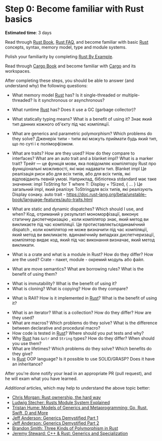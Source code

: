Step 0: Become familiar with Rust basics
========================================

__Estimated time__: 3 days

Read through [Rust Book], [Rust FAQ], and become familiar with basic [Rust] concepts, syntax, memory model, type and module systems.

Polish your familiarity by completing [Rust By Example].

Read through [Cargo Book] and become familiar with [Cargo] and its workspaces.

After completing these steps, you should be able to answer (and understand why) the following questions:
- What memory model [Rust] has? Is it single-threaded or multiple-threaded? Is it synchronous or asynchronous?
- What runtime [Rust] has? Does it use a GC (garbage collector)?
- What statically typing means? What is a benefit of using it?
        Знає який тип данних кожного об'єкту під час компіляції. 

- What are generics and parametric polymorphism? Which problems do they solve?
        Дженерік типи - типи які можуть приймати будь який тип, що по суті і є поліморфізмом. 

- What are traits? How are they used? How do they compare to interfaces? What are an auto trait and a blanket impl? What is a marker trait?
Трейт — це функція мови, яка повідомляє компілятору Rust про функціональні можливості, які має надавати тип.
Blanket impl Це реалізація риси або для всіх типів, або для всіх типів, які відповідають певній умові. Наприклад, бібліотека stdandard має таке значення:
impl<T> ToString for T where
    T: Display + ?Sized,
{ ... }
Це загальний impl, який реалізує ToStringдля всіх типів, які реалізують Display ознаку.
auto trait - https://doc.rust-lang.org/beta/unstable-book/language-features/auto-traits.html

- What are static and dynamic dispatches? Which should I use, and when?
Код, отриманий у результаті мономорфізації, виконує статичну диспетчеризацію , коли компілятор знає, який метод ви викликаєте під час компіляції. Це протиставляєтьсядинамічний dispatch , коли компілятор не може визначити під час компіляції, який метод ви викликаєте. вдинамічнийу випадках диспетчеризації, компілятор видає код, який під час виконання визначає, який метод викликати.
- What is a crate and what is a module in Rust? How do they differ? How are the used?
Crate - пакет, module - окремий модуль або файл.
- What are move semantics? What are borrowing rules? What is the benefit of using them?
<!-- Move semantics здійснюється за допомогою посилань. Може бути або декілька простих посилань, або одне мутабельне посилання. -->
- What is immutability? What is the benefit of using it?
- What is cloning? What is copying? How do they compare?
<!-- - Яка різниця між Copy і Clone?
Копії відбуваються неявно, наприклад, як частина призначення y = x. Поведінка Copy не перевантажується; це завжди проста побітова копія.

Клонування — це явна дія, x.clone(). Реалізація Cloneможе забезпечити будь-яку специфічну для типу поведінку, необхідну для безпечного дублювання значень. Наприклад, реалізація Clone for String потребує копіювання буфера рядків із вказівником у купу. Проста порозрядна копія String значень просто скопіює вказівник, що призведе до подвійного вільного рядка. З цієї причини Stringє , Clone але не Copy.

Clone є суперрисою Copy, тому все, що є, Copy має також реалізувати Clone. Якщо тип є, Copy то його Clone реалізація має лише повертати *self (див. приклад вище). -->
- What is RAII? How is it implemented in [Rust]? What is the benefit of using it?
<!-- Получение ресурса есть инициализация (англ. Resource Acquisition Is Initialization (RAII)) — программная идиома, смысл которой заключается в том, что с помощью тех или иных программных механизмов получение некоторого ресурса неразрывно совмещается с инициализацией, а освобождение — с уничтожением объекта.
Примітка. У C++ цей шаблон звільнення ресурсів наприкінці життєвого циклу елемента іноді називають « Отримання ресурсу є ініціалізацією» (RAII) . Функція dropв Rust буде вам знайома, якщо ви користувалисяRAII візерунки. -->
- What is an iterator? What is a collection? How do they differ? How are they used?
- What are macros? Which problems do they solve? What is the difference between declarative and procedural macro?
- How code is tested in [Rust]? Where should you put tests and why?
- Why [Rust] has `&str` and `String` types? How do they differ? When should you use them?
- What are lifetimes? Which problems do they solve? Which benefits do they give?
- Is [Rust] OOP language? Is it possible to use SOLID/GRASP? Does it have an inheritance?

After you're done notify your lead in an appropriate PR (pull request), and he will exam what you have learned.

_Additional_ articles, which may help to understand the above topic better:
- [Chris Morgan: Rust ownership, the hard way][1]
- [Ludwig Stecher: Rusts Module System Explained][2]
- [Tristan Hume: Models of Generics and Metaprogramming: Go, Rust, Swift, D and More][3]
- [Jeff Anderson: Generics Demystified Part 1][4]
- [Jeff Anderson: Generics Demystified Part 2][5]
- [Brandon Smith: Three Kinds of Polymorphism in Rust][6]
- [Jeremy Steward: C++ & Rust: Generics and Specialization][7]




[Cargo]: https://github.com/rust-lang/cargo
[Cargo Book]: https://doc.rust-lang.org/cargo
[Rust]: https://www.rust-lang.org
[Rust Book]: https://doc.rust-lang.org/book
[Rust By Example]: https://doc.rust-lang.org/rust-by-example
[Rust FAQ]: https://www.rust-lang.org/faq.html

[1]: https://chrismorgan.info/blog/rust-ownership-the-hard-way
[2]: https://aloso.github.io/2021/03/28/module-system.html
[3]: https://thume.ca/2019/07/14/a-tour-of-metaprogramming-models-for-generics
[4]: https://jeffa.io/rust_guide_generics_demystified_part_1
[5]: https://jeffa.io/rust_guide_generics_demystified_part_2
[6]: https://www.brandons.me/blog/polymorphism-in-rust
[7]: https://www.tangramvision.com/blog/c-rust-generics-and-specialization#substitution-ordering--failures
